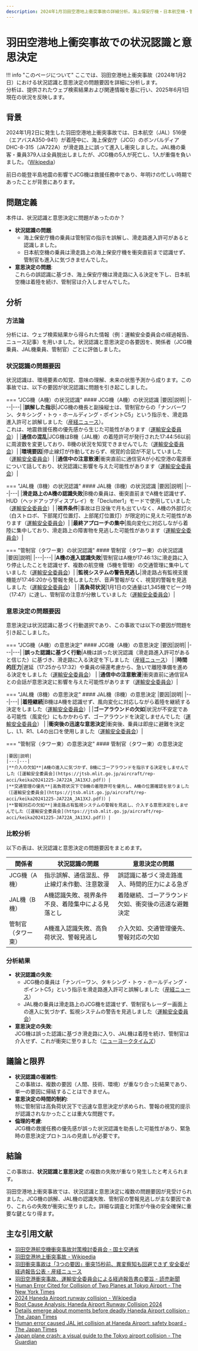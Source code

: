 ```yaml
---
description: 2024年1月羽田空港地上衝突事故の詳細分析。海上保安庁機・日本航空機・管制官それぞれの状況認識と意思決定の問題点を明らかにし、安全対策への教訓を導き出します。
---
```

# 羽田空港地上衝突事故での状況認識と意思決定

!!! info "このページについて"
    ここでは、羽田空港地上衝突事故（2024年1月2日）における状況認識と意思決定の問題要因を詳細に分析します。  
    分析は、提供されたウェブ検索結果および関連情報を基に行い、2025年6月1日現在の状況を反映します。

## 背景  
2024年1月2日に発生した羽田空港地上衝突事故では、日本航空（JAL）516便（エアバスA350-941）が着陸中に、海上保安庁（JCG）のボンバルディアDHC-8-315（JA722A）が滑走路上に誤って進入し衝突しました。JAL機の乗客・乗員379人は全員脱出しましたが、JCG機の5人が死亡し、1人が重傷を負いました。（[Wikipedia](https://en.wikipedia.org/wiki/2024_Haneda_Airport_runway_collision)）

前日の能登半島地震の影響でJCG機は救援任務中であり、年明けの忙しい時期であったことが背景にあります。

## 問題定義

本件は、状況認識と意思決定に問題があったのか？

- **状況認識の問題**:  
    - 海上保安庁機の乗員は管制官の指示を誤解し、滑走路進入許可があると認識しました。
    - 日本航空機の乗員は滑走路上の海上保安庁機を衝突直前まで認識せず、管制官も進入に気づきませんでした。  
- **意思決定の問題**:  
これらの誤認識に基づき、海上保安庁機は滑走路に入る決定を下し、日本航空機は着陸を続け、管制官は介入しませんでした。  

## 分析  

### 方法論  
分析には、ウェブ検索結果から得られた情報（例：運輸安全委員会の経過報告、ニュース記事）を用いました。状況認識と意思決定の各要因を、関係者（JCG機乗員、JAL機乗員、管制官）ごとに評価しました。

### 状況認識の問題要因  
状況認識は、環境要素の知覚、意味の理解、未来の状態予測から成ります。この事故では、以下の要因が状況認識に問題を引き起こしました。

=== "JCG機（A機）の状況認識"
    #### JCG機（A機）の状況認識
    |要因|説明|
    |---|---|
    |**誤解した指示**|JCG機の機長と副操縦士は、管制官からの「ナンバーワン、タキシング・トゥ・ホールディング・ポイントC5」という指示を、滑走路進入許可と誤解しました（[産経ニュース](https://www.sankei.com/article/20241225-R4KFNVOAMBKUNO76LKG5XSTM4Q/)）。<br>これは、地震救援任務の優先感から生じた可能性があります（[運輸安全委員会](https://www.yomiuri.co.jp/national/20241225-OYT1T50101/)）|
    |**通信の混乱**|JCG機はB機（JAL機）の着陸許可が発行された17:44:56以前に周波数を変更しており、B機の状況を知覚できませんでした（[運輸安全委員会](https://jtsb.mlit.go.jp/aircraft/rep-acci/keika20241225-JA722A_JA13XJ.pdf)）|
    |**環境要因**|停止線灯が作動しておらず、視覚的合図が不足していました（[運輸安全委員会](https://jtsb.mlit.go.jp/aircraft/rep-acci/keika20241225-JA722A_JA13XJ.pdf)）|
    |**通信中の注意散漫**|衝突直前に通信官Aが小松空港の電源車について話しており、状況認識に影響を与えた可能性があります（[運輸安全委員会](https://jtsb.mlit.go.jp/aircraft/rep-acci/keika20241225-JA722A_JA13XJ.pdf)）|


=== "JAL機（B機）の状況認識"
    #### JAL機（B機）の状況認識
    |要因|説明|
    |---|---|
    |**滑走路上のA機の認識失敗**|B機の乗員は、衝突直前までA機を認識せず、HUD（ヘッドアップディスプレイ）を「Declutter1」モードで使用していました（[運輸安全委員会](https://jtsb.mlit.go.jp/aircraft/rep-acci/keika20241225-JA722A_JA13XJ.pdf)）|
    |**視界条件**|事故は日没後で月も出ていなく、A機の外部灯火（白ストロボ、下部尾灯位置灯、上部尾灯位置灯）が限定的に見えた可能性があります（[運輸安全委員会](https://jtsb.mlit.go.jp/aircraft/rep-acci/keika20241225-JA722A_JA13XJ.pdf)）|
    |**最終アプローチの集中**|風向変化に対応しながら着陸に集中しており、滑走路上の障害物を見逃した可能性があります（[運輸安全委員会](https://jtsb.mlit.go.jp/aircraft/rep-acci/keika20241225-JA722A_JA13XJ.pdf)）|


=== "管制官（タワー東）の状況認識"
    #### 管制官（タワー東）の状況認識  
    |要因|説明|
    |---|---|
    |**A機の進入認識失敗**|管制官はA機が17:46:13に滑走路に入り停止したことを認識せず、複数の航空機（5機を管理）の交通管理に集中していました（[運輸安全委員会](https://jtsb.mlit.go.jp/aircraft/rep-acci/keika20241225-JA722A_JA13XJ.pdf)）|
    |**監視システムの警告見逃し**|滑走路占有監視支援機能が17:46:20から警報を発しましたが、音声警報がなく、視覚的警報を見逃しました（[運輸安全委員会](https://jtsb.mlit.go.jp/aircraft/rep-acci/keika20241225-JA722A_JA13XJ.pdf)） |
    |**高負荷状況**|1月1日の交通量は1,345機でピーク時（17:47）に達し、管制官の注意が分散していました（[運輸安全委員会](https://jtsb.mlit.go.jp/aircraft/rep-acci/keika20241225-JA722A_JA13XJ.pdf)）|

### 意思決定の問題要因  
意思決定は状況認識に基づく行動選択であり、この事故では以下の要因が問題を引き起こしました。

=== "JCG機（A機）の意思決定"
    #### JCG機（A機）の意思決定
    |要因|説明|
    |---|---|
    |**誤った認識に基づく行動**|A機は誤った状況認識（滑走路進入許可があると信じた）に基づき、滑走路に入る決定を下しました（[産経ニュース](https://www.sankei.com/article/20241225-R4KFNVOAMBKUNO76LKG5XSTM4Q/)） |
    |**時間的圧力**|遅延（17:25から17:32）や乗員の帰還考慮から、急いで離陸準備を進める決定をしました（[運輸安全委員会](https://jtsb.mlit.go.jp/aircraft/rep-acci/keika20241225-JA722A_JA13XJ.pdf)） |
    |**通信中の注意散漫**|衝突直前に通信官Aとの会話が意思決定に影響を与えた可能性があります（[運輸安全委員会](https://jtsb.mlit.go.jp/aircraft/rep-acci/keika20241225-JA722A_JA13XJ.pdf)）|

=== "JAL機（B機）の意思決定"
    #### JAL機（B機）の意思決定
    |要因|説明|
    |---|---|
    |**着陸継続**|B機はA機を認識せず、風向変化に対応しながら着陸を継続する決定をしました（[運輸安全委員会](https://jtsb.mlit.go.jp/aircraft/rep-acci/keika20241225-JA722A_JA13XJ.pdf)）|
    |**ゴーアラウンドの欠如**|状況が不安定である可能性（風変化）にもかかわらず、ゴーアラウンドを決定しませんでした（[運輸安全委員会](https://jtsb.mlit.go.jp/aircraft/rep-acci/keika20241225-JA722A_JA13XJ.pdf)） |
    |**衝突後の迅速な意思決定**|衝突後、乗員は即座に避難を決定し、L1、R1、L4の出口を使用しました（[運輸安全委員会](https://jtsb.mlit.go.jp/aircraft/rep-acci/keika20241225-JA722A_JA13XJ.pdf)）|

=== "管制官（タワー東）の意思決定"
    #### 管制官（タワー東）の意思決定

    |要因|説明|
    |---|---|
    |**介入の欠如**|A機の進入に気づかず、B機にゴーアラウンドを指示する決定をしませんでした（[運輸安全委員会](https://jtsb.mlit.go.jp/aircraft/rep-acci/keika20241225-JA722A_JA13XJ.pdf)）|
    |**交通管理の優先**|高負荷状況下でB機の着陸許可を優先し、A機の位置確認を怠りました（[運輸安全委員会](https://jtsb.mlit.go.jp/aircraft/rep-acci/keika20241225-JA722A_JA13XJ.pdf)）|
    |**警報対応の欠如**|滑走路占有監視システムの警報を見逃し、介入する意思決定をしませんでした（[運輸安全委員会](https://jtsb.mlit.go.jp/aircraft/rep-acci/keika20241225-JA722A_JA13XJ.pdf)）|

### 比較分析  
以下の表は、状況認識と意思決定の問題要因をまとめます。

| **関係者** | **状況認識の問題** | **意思決定の問題** |
|---|---|---|
| JCG機（A機） | 指示誤解、通信混乱、停止線灯未作動、注意散漫 | 誤認識に基づく滑走路進入、時間的圧力による急ぎ |
| JAL機（B機） | A機認識失敗、視界条件不良、着陸集中による見落とし | 着陸継続、ゴーアラウンド欠如、衝突後の迅速な避難決定 |
| 管制官（タワー東）| A機進入認識失敗、高負荷状況、警報見逃し | 介入欠如、交通管理優先、警報対応の欠如 |

### 分析結果
- **状況認識の失敗**:  
    - JCG機の乗員は「ナンバーワン、タキシング・トゥ・ホールディング・ポイントC5」という指示を滑走路進入許可と誤解しました（[産経ニュース](https://www.sankei.com/article/20241225-R4KFNVOAMBKUNO76LKG5XSTM4Q/)）
    - JAL機の乗員は滑走路上のJCG機を認識せず、管制官もレーダー画面上の進入に気づかず、監視システムの警告を見逃しました（[運輸安全委員会](https://www.yomiuri.co.jp/national/20241225-OYT1T50101/)）
- **意思決定の失敗**:  
JCG機は誤った認識に基づき滑走路に入り、JAL機は着陸を続け、管制官は介入せず、これが衝突に至りました（[ニューヨークタイムズ](https://www.nytimes.com/2024/12/25/business/tokyo-haneda-plane-crash.html)）

## 議論と限界

- **状況認識の複雑性**:  
この事故は、複数の要因（人間、技術、環境）が重なり合った結果であり、単一の要因に帰結することはできません。  
- **意思決定の時間的制約**:  
特に管制官は高負荷状況下で迅速な意思決定が求められ、警報の視覚的提示が認識されなかったことは重大な問題です。  
- **倫理的考慮**:  
JCG機の救援任務の優先感が誤った状況認識を助長した可能性があり、緊急時の意思決定プロトコルの見直しが必要です。  

## 結論  
この事故は、**状況認識と意思決定** の複数の失敗が重なり発生したと考えられます。  

羽田空港地上衝突事故では、状況認識と意思決定に複数の問題要因が見受けられました。JCG機の誤解、JAL機の認識失敗、管制官の警報見逃しが主な要因であり、これらの失敗が衝突に至りました。詳細な調査と対策が今後の安全確保に重要な鍵となり得ます。


## 主な引用文献
- [羽田空港航空機衝突事故対策検討委員会 - 国土交通省](https://www.mlit.go.jp/koku/koku_tk13_000045.html)
- [羽田空港地上衝突事故 - Wikipedia](https://ja.wikipedia.org/wiki/羽田空港地上衝突事故)
- [羽田衝突事故は「3つの要因」衝突15秒前、異変察知も回避できず 安全委が経過報告公表 - 産経ニュース](https://www.sankei.com/article/20241225-R4KFNVOAMBKUNO76LKG5XSTM4Q/)
- [羽田空港衝突事故、運輸安全委員会による経過報告書の要旨 - 読売新聞](https://www.yomiuri.co.jp/national/20241225-OYT1T50101/)
- [Human Error Cited for Collision of Two Planes at Tokyo Airport - The New York Times](https://www.nytimes.com/2024/12/25/business/tokyo-haneda-plane-crash.html)
- [2024 Haneda Airport runway collision - Wikipedia](https://en.wikipedia.org/wiki/2024_Haneda_Airport_runway_collision)
- [Root Cause Analysis: Haneda Airport Runway Collision 2024](https://www.prosolvr.tech/knowledgebase/haneda-airport-collision.html)
- [Details emerge about moments before deadly Haneda Airport collision - The Japan Times](https://www.japantimes.co.jp/news/2024/01/04/japan/haneda-airport-collision-causes/)
- [Human error caused JAL jet collision at Haneda Airport: safety board - The Japan Times](https://www.japantimes.co.jp/news/2024/12/25/japan/haneda-collision-report/)
- [Japan plane crash: a visual guide to the Tokyo airport collision - The Guardian](https://www.theguardian.com/world/2024/jan/02/japan-plane-crash-visual-guide-tokyo-airport-accident)